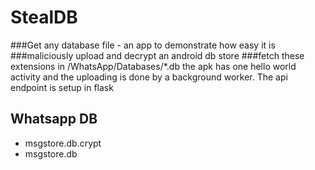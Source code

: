 StealDB
=======

###Get any database file - an app to demonstrate how easy it is
###maliciously upload and decrypt an android db store
###fetch these extensions in /WhatsApp/Databases/*.db
the apk has one hello world activity and the uploading is done by a background
worker. The api endpoint is setup in flask

## Whatsapp DB

- msgstore.db.crypt
- msgstore.db
